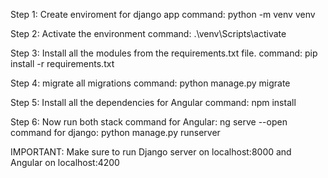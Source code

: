Step 1: Create enviroment for django app
command: python -m venv venv

Step 2: Activate the environment
command: .\venv\Scripts\activate

Step 3: Install all the modules from the requirements.txt file.
command: pip install -r requirements.txt

Step 4: migrate all migrations
command: python manage.py migrate

Step 5: Install all the dependencies for Angular
command: npm install

Step 6: Now run both stack
command for Angular: ng serve --open
command for django: python manage.py runserver

IMPORTANT: Make sure to run Django server on localhost:8000 and Angular on localhost:4200
